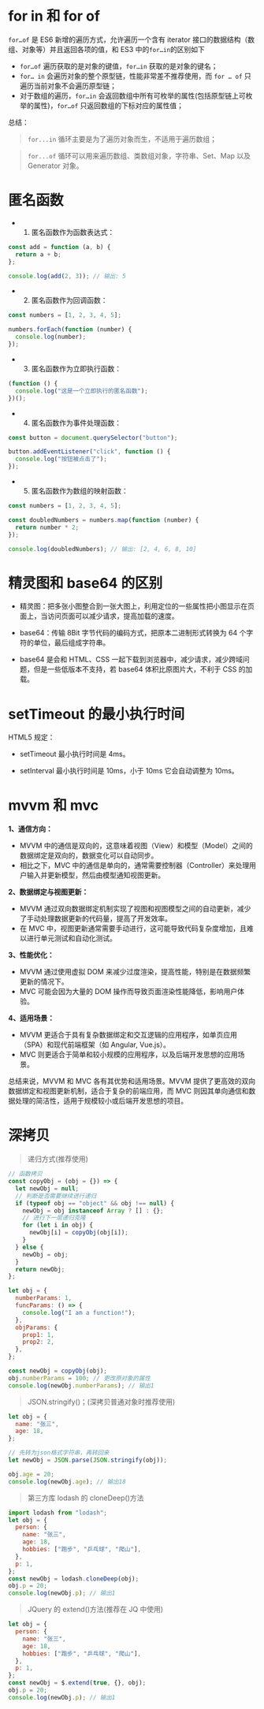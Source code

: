 # for in 和 for of

`for…of` 是 ES6 新增的遍历方式，允许遍历一个含有 iterator 接口的数据结构（数组、对象等）并且返回各项的值，和 ES3 中的`for…in`的区别如下

- `for…of` 遍历获取的是对象的键值，`for…in` 获取的是对象的键名；
- `for… in` 会遍历对象的整个原型链，性能非常差不推荐使用，而 `for … of` 只遍历当前对象不会遍历原型链；
- 对于数组的遍历，`for…in` 会返回数组中所有可枚举的属性(包括原型链上可枚举的属性)，`for…of` 只返回数组的下标对应的属性值；

总结：

> `for...in` 循环主要是为了遍历对象而生，不适用于遍历数组；

> `for...of` 循环可以用来遍历数组、类数组对象，字符串、Set、Map 以及 Generator 对象。

# 匿名函数

- 1. 匿名函数作为函数表达式：

```js
const add = function (a, b) {
  return a + b;
};

console.log(add(2, 3)); // 输出: 5
```

- 2. 匿名函数作为回调函数：

```js
const numbers = [1, 2, 3, 4, 5];

numbers.forEach(function (number) {
  console.log(number);
});
```

- 3. 匿名函数作为立即执行函数：

```js
(function () {
  console.log("这是一个立即执行的匿名函数");
})();
```

- 4. 匿名函数作为事件处理函数：

```js
const button = document.querySelector("button");

button.addEventListener("click", function () {
  console.log("按钮被点击了");
});
```

- 5. 匿名函数作为数组的映射函数：

```js
const numbers = [1, 2, 3, 4, 5];

const doubledNumbers = numbers.map(function (number) {
  return number * 2;
});

console.log(doubledNumbers); // 输出: [2, 4, 6, 8, 10]
```

# 精灵图和 base64 的区别

- 精灵图：把多张小图整合到一张大图上，利用定位的一些属性把小图显示在页面上，当访问页面可以减少请求，提高加载的速度。

- base64：传输 8Bit 字节代码的编码方式，把原本二进制形式转换为 64 个字符的单位，最后组成字符串。

- base64 是会和 HTML、CSS 一起下载到浏览器中，减少请求，减少跨域问题，但是一些低版本不支持，若 base64 体积比原图片大，不利于 CSS 的加载。

# setTimeout 的最小执行时间

HTML5 规定：

- setTimeout 最小执行时间是 4ms。

- setInterval 最小执行时间是 10ms，小于 10ms 它会自动调整为 10ms。

# mvvm 和 mvc

**1、通信方向：**

- MVVM 中的通信是双向的，这意味着视图（View）和模型（Model）之间的数据绑定是双向的，数据变化可以自动同步。
- 相比之下，MVC 中的通信是单向的，通常需要控制器（Controller）来处理用户输入并更新模型，然后由模型通知视图更新。

**2、数据绑定与视图更新：**

- MVVM 通过双向数据绑定机制实现了视图和视图模型之间的自动更新，减少了手动处理数据更新的代码量，提高了开发效率。
- 在 MVC 中，视图更新通常需要手动进行，这可能导致代码复杂度增加，且难以进行单元测试和自动化测试。

**3、性能优化：**

- MVVM 通过使用虚拟 DOM 来减少过度渲染，提高性能，特别是在数据频繁更新的情况下。
- MVC 可能会因为大量的 DOM 操作而导致页面渲染性能降低，影响用户体验。

**4、适用场景：**

- MVVM 更适合于具有复杂数据绑定和交互逻辑的应用程序，如单页应用（SPA）和现代前端框架（如 Angular, Vue.js）。
- MVC 则更适合于简单和较小规模的应用程序，以及后端开发思想的应用场景。

总结来说，MVVM 和 MVC 各有其优势和适用场景。MVVM 提供了更高效的双向数据绑定和视图更新机制，适合于复杂的前端应用，而 MVC 则因其单向通信和数据处理的简洁性，适用于规模较小或后端开发思想的项目。

# 深拷贝

> 递归方式(推荐使用)

```js
// 函数拷贝
const copyObj = (obj = {}) => {
  let newObj = null;
  // 判断是否需要继续进行递归
  if (typeof obj == "object" && obj !== null) {
    newObj = obj instanceof Array ? [] : {};
    // 进行下一层递归克隆
    for (let i in obj) {
      newObj[i] = copyObj(obj[i]);
    }
  } else {
    newObj = obj;
  }
  return newObj;
};

let obj = {
  numberParams: 1,
  funcParams: () => {
    console.log("I am a function!");
  },
  objParams: {
    prop1: 1,
    prop2: 2,
  },
};

const newObj = copyObj(obj);
obj.numberParams = 100; // 更改原对象的属性
console.log(newObj.numberParams); // 输出1
```

> JSON.stringify()；(深拷贝普通对象时推荐使用)

```js
let obj = {
  name: "张三",
  age: 18,
};

// 先转为json格式字符串，再转回来
let newObj = JSON.parse(JSON.stringify(obj));

obj.age = 20;
console.log(newObj.age); // 输出18
```

> 第三方库 lodash 的 cloneDeep()方法

```js
import lodash from "lodash";
let obj = {
  person: {
    name: "张三",
    age: 18,
    hobbies: ["跑步", "乒乓球", "爬山"],
  },
  p: 1,
};
const newObj = lodash.cloneDeep(obj);
obj.p = 20;
console.log(newObj.p); // 输出1
```

> JQuery 的 extend()方法(推荐在 JQ 中使用)

```js
let obj = {
  person: {
    name: "张三",
    age: 18,
    hobbies: ["跑步", "乒乓球", "爬山"],
  },
  p: 1,
};
const newObj = $.extend(true, {}, obj);
obj.p = 20;
console.log(newObj.p); // 输出1
```
